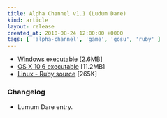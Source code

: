 ```yaml
---
title: Alpha Channel v1.1 (Ludum Dare)
kind: article
layout: release
created_at: 2010-08-24 12:00:00 +0000
tags: [ 'alpha-channel', 'game', 'gosu', 'ruby' ]
---
```



* [Windows executable](http://dl.dropbox.com/u/33370854/games/alpha_channel/spooner_ld_18_alpha_channel_v1_1_windows.zip) [2.6MB]
* [OS X 10.6 executable](http://dl.dropbox.com/u/33370854/games/alpha_channel/spooner_ld_18_alpha_channel_v1_1_os_x.zip) [11.2MB]
* [Linux - Ruby source](http://dl.dropbox.com/u/33370854/games/alpha_channel/spooner_ld_18_alpha_channel_v1_1_source.zip) [265K]


### Changelog

* Lumum Dare entry.